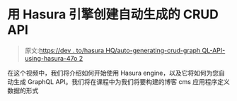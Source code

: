 # 用 Hasura 引擎创建自动生成的 CRUD API

> 原文:[https://dev . to/hasura HQ/auto-generating-crud-graph QL-API-using-hasura-47o 2](https://dev.to/hasurahq/auto-generating-crud-graphql-api-using-hasura-47o2)

在这个视频中，我们将介绍如何开始使用 Hasura engine，以及它将如何为您自动生成 GraphQL API。我们将在课程中为我们将要构建的博客 cms 应用程序定义数据的形式